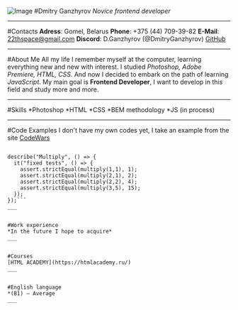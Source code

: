 ![Image](/rsschool-cv/img/avatar.jpg)
#Dmitry Ganzhyrov
*Novice frontend developer*
___


#Contacts
**Adress**: Gomel, Belarus
**Phone**: +375 (44) 709-39-82
**E-Mail**: 22thspace@gmail.com
**Discord**: D.Ganzhyrov (@DmitryGanzhyrov)
[GitHub](https://github.com/DmitryGanzhyrov)
___


#About Me
All my life I remember myself at the computer, learning everything new and new with interest.
I studied *Photoshop, Adobe Premiere, HTML, CSS.*
And now I decided to embark on the path of learning *JavaScript*.
My main goal is **Frontend Developer**, I want to develop in this field and study more and more.
___


#Skills
*Photoshop
*HTML
*CSS
*BEM methodology
*JS (in process)
___


#Code Examples
I don't have my own codes yet, I take an example from the site [CodeWars](https://www.codewars.com/kata/50654ddff44f800200000004/train/javascript)
```const assert = require("chai").assert;

describe("Multiply", () => {
  it("fixed tests", () => {
    assert.strictEqual(multiply(1,1), 1);
    assert.strictEqual(multiply(2,1), 2);
    assert.strictEqual(multiply(2,2), 4);
    assert.strictEqual(multiply(3,5), 15);   
  });
});```
___


#Work experience
*In the future I hope to acquire*
___


#Сourses
[HTML ACADEMY](https://htmlacademy.ru/)
___


#English language
*(B1) – Average
___